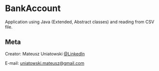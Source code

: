 # BankAccount

Application using Java (Extended, Abstract classes) and reading from CSV file.

## Meta

Creator:
Mateusz Uniatowski
 [@LinkedIn](https://www.linkedin.com/in/mateusz-uniatowski/) 

E-mail: uniatowski.mateusz@gmail.com
